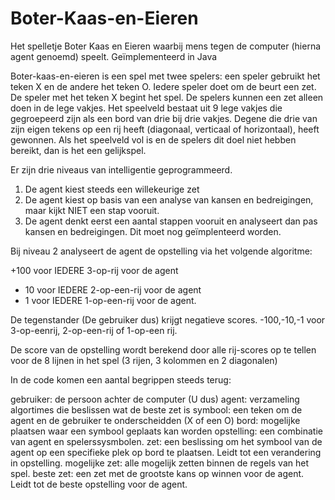 # Boter-Kaas-en-Eieren
Het spelletje Boter Kaas en Eieren waarbij mens tegen de computer (hierna agent genoemd) speelt. Geïmplementeerd in Java

Boter-kaas-en-eieren is een spel met twee spelers: een speler gebruikt het teken X en de andere het teken O. Iedere speler doet om de beurt een zet. De speler met het teken X begint het spel. De spelers kunnen een zet alleen doen in de lege vakjes. Het speelveld bestaat uit 9 lege vakjes die gegroepeerd zijn als een bord van drie bij drie vakjes. Degene die drie van zijn eigen tekens op een rij heeft (diagonaal, verticaal of horizontaal), heeft gewonnen. Als het speelveld vol is en de spelers dit doel niet hebben bereikt, dan is het een gelijkspel. 

Er zijn drie niveaus van intelligentie geprogrammeerd. 
1. De agent kiest steeds een willekeurige zet
2. De agent kiest op basis van een analyse van kansen en bedreigingen, maar kijkt NIET een stap vooruit.
3. De agent denkt eerst een aantal stappen vooruit en analyseert dan pas kansen en bedreigingen. Dit moet nog geïmplenteerd worden.

Bij niveau 2 analyseert de agent de opstelling via het volgende algoritme:

+100 voor IEDERE 3-op-rij voor de agent
+ 10 voor IEDERE 2-op-een-rij voor de agent
+ 1 voor IEDERE 1-op-een-rij voor de agent.

De tegenstander (De gebruiker dus) krijgt negatieve scores. -100,-10,-1 voor 3-op-eenrij,
2-op-een-rij of 1-op-een rij.

De score van de opstelling wordt berekend door alle rij-scores op te tellen voor de 8 lijnen in het spel (3 rijen, 3 kolommen en 2 diagonalen) 

In de code komen een aantal begrippen steeds terug:

gebruiker: de persoon achter de computer (U dus)
agent: verzameling algortimes die beslissen wat de beste zet is
symbool: een teken om de agent en de gebruiker te onderscheidden (X of een O)
bord: mogelijke plaatsen waar een symbool geplaats kan worden
opstelling: een combinatie van agent en spelerssysmbolen.
zet: een beslissing om het symbool van de agent op een specifieke plek op bord te plaatsen. Leidt tot een  verandering in opstelling.
mogelijke zet: alle mogelijk zetten binnen de regels van het spel.
beste zet: een zet met de grootste kans op winnen voor de agent. Leidt tot de beste opstelling voor de agent.

   
